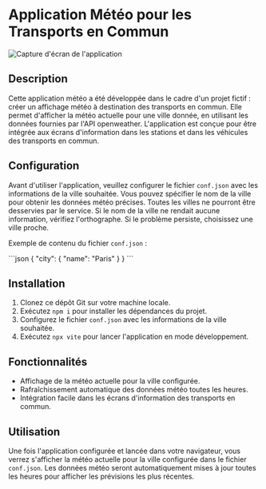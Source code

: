 # Application Météo pour les Transports en Commun

![Capture d'écran de l'application](screenshot.png)

## Description

Cette application météo a été développée dans le cadre d'un projet fictif : créer un affichage météo à destination des transports en commun. Elle permet d'afficher la météo actuelle pour une ville donnée, en utilisant les données fournies par l'API openweather.
L'application est conçue pour être intégrée aux écrans d'information dans les stations et dans les véhicules des transports en commun.

## Configuration

Avant d'utiliser l'application, veuillez configurer le fichier `conf.json` avec les informations de la ville souhaitée. Vous pouvez spécifier le nom de la ville pour obtenir les données météo précises. Toutes les villes ne pourront être desservies par le service. Si le nom de la ville ne rendait aucune information, vérifiez l'orthographe. Si le problème persiste, choisissez une ville proche.

Exemple de contenu du fichier `conf.json` :

\```json
{
"city": {
"name": "Paris"
}
}
\```

## Installation

1. Clonez ce dépôt Git sur votre machine locale.
2. Exécutez `npm i` pour installer les dépendances du projet.
3. Configurez le fichier `conf.json` avec les informations de la ville souhaitée.
4. Exécutez `npx vite` pour lancer l'application en mode développement.

## Fonctionnalités

- Affichage de la météo actuelle pour la ville configurée.
- Rafraîchissement automatique des données météo toutes les heures.
- Intégration facile dans les écrans d'information des transports en commun.

## Utilisation

Une fois l'application configurée et lancée dans votre navigateur, vous verrez s'afficher la météo actuelle pour la ville configurée dans le fichier `conf.json`. Les données météo seront automatiquement mises à jour toutes les heures pour afficher les prévisions les plus récentes.
